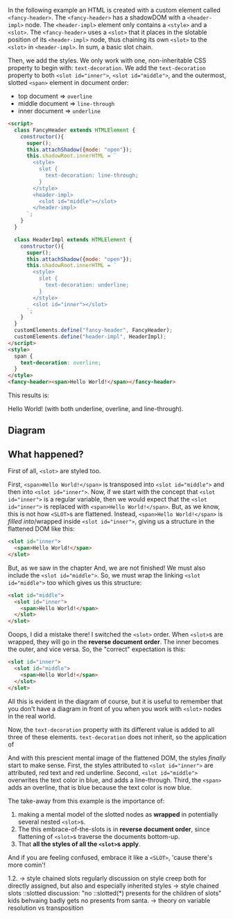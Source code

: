In the following example an HTML is created with a custom element called `<fancy-header>`.
The `<fancy-header>` has a shadowDOM with a `<header-impl>` node.
The `<header-impl>` element only contains a `<style>` and a `<slot>`. 
The `<fancy-header>` uses a `<slot>` that it places in the slotable position of its `<header-impl>` node,
thus chaining its own `<slot>` to the `<slot>` in `<header-impl>`.
In sum, a basic slot chain.

Then, we add the styles. We only work with one, non-inheritable CSS property to begin with:
`text-decoration`. 
We add the `text-decoration` property to both `<slot id="inner">`, `<slot id="middle">`, and 
the outermost, slotted `<span>` element in document order:
 * top document => `overline`
 * middle document => `line-through`
 * inner document => `underline`

```html
<script>
  class FancyHeader extends HTMLElement {
    constructor(){
      super();
      this.attachShadow({mode: "open"});
      this.shadowRoot.innerHTML = `
        <style>
          slot {
            text-decoration: line-through;
          }
        </style>
        <header-impl>
          <slot id="middle"></slot>          
        </header-impl>
      `;
    }
  }

  class HeaderImpl extends HTMLElement {
    constructor(){
      super();
      this.attachShadow({mode: "open"});
      this.shadowRoot.innerHTML = `
        <style>
          slot {
            text-decoration: underline;
          }
        </style>
        <slot id="inner"></slot>
      `;
    }
  }
  customElements.define("fancy-header", FancyHeader);
  customElements.define("header-impl", HeaderImpl);
</script>
<style>
  span {
    text-decoration: overline;
  }
</style>
<fancy-header><span>Hello World!</span></fancy-header>
```
This results is:

Hello World!  (with both underline, overline, and line-through).

## Diagram


## What happened?

First of all, `<slot>` are styled too.

First, `<span>Hello World!</span>` is transposed into `<slot id="middle">` and 
then into `<slot id="inner">`.
Now, if we start with the concept that `<slot id="inner">` is a regular variable, 
then we would expect that the `<slot id="inner">` is replaced with `<span>Hello World!</span>`.
But, as we know, this is not how `<SLOT>`s are flattened. Instead, `<span>Hello World!</span>` is
*filled into*/wrapped inside `<slot id="inner">`, giving us a structure in the flattened DOM like this:
```html
<slot id="inner">
  <span>Hello World!</span>
</slot>
```
But, as we saw in the chapter And, we are not finished! We must also include the `<slot id="middle">`. 
So, we must wrap the linking `<slot id="middle">` too which gives us this structure:
```html
<slot id="middle">
  <slot id="inner">
    <span>Hello World!</span>
  </slot>
</slot>
```
Ooops, I did a mistake there! I switched the `<slot>` order. When `<slot>`s are wrapped, 
they will go in the **reverse document order**. The inner becomes the outer, and vice versa.
So, the "correct" expectation is this:
```html
<slot id="inner">
  <slot id="middle">
    <span>Hello World!</span>
  </slot>
</slot>
```
All this is evident in the diagram of course, but 
it is useful to remember that you don't have a diagram in front of you when you work with `<slot>`
nodes in the real world. 

Now, the `text-decoration` property with its different value is added to all three of these elements.
`text-decoration` does not inherit, so the application of 

And with this prescient mental image of the flattened DOM, the styles *finally* start to make sense.
First, the styles attributed to `<slot id="inner">` are attributed, red text and red underline.
Second, `<slot id="middle">` overwrites the text color in blue, and adds a line-through.
Third, the `<span>` adds an overline, that is blue because the text color is now blue.

The take-away from this example is the importance of:
1. making a mental model of the slotted nodes as **wrapped** in potentially several nested `<slot>`s.
2. The this embrace-of-the-slots is in **reverse document order**, 
   since flattening of `<slot>`s traverse the documents bottom-up.
3. That **all the styles of all the `<slot>`s apply**.

And if you are feeling confused, embrace it like a `<SLOT>`, 'cause there's more comin'!

 1.2. -> style chained slots regularly
         discussion on style creep both for directly assigned, but also and especially inherited styles
      -> style chained slots ::slotted
         discussion: "no ::slotted(*) presents for the children of slots"
         kids behvaing badly gets no presents from santa.
      -> theory on variable resolution vs transposition

